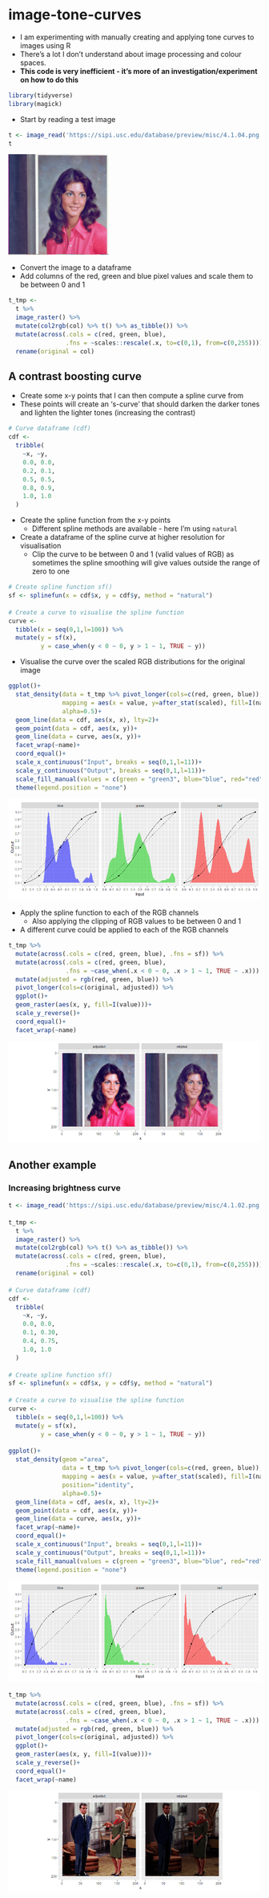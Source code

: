 
<!-- README.md is generated from README.Rmd. Please edit that file -->

# image-tone-curves

<!-- badges: start -->
<!-- badges: end -->

-   I am experimenting with manually creating and applying tone curves
    to images using R
-   There’s a lot I don’t understand about image processing and colour
    spaces.
-   **This code is very inefficient - it’s more of an
    investigation/experiment on how to do this**

``` r
library(tidyverse)
library(magick)
```

-   Start by reading a test image

``` r
t <- image_read('https://sipi.usc.edu/database/preview/misc/4.1.04.png')
t
```

<img src="README_files/figure-gfm/unnamed-chunk-3-1.png" width="200" />

-   Convert the image to a dataframe
-   Add columns of the red, green and blue pixel values and scale them
    to be between 0 and 1

``` r
t_tmp <-
  t %>% 
  image_raster() %>% 
  mutate(col2rgb(col) %>% t() %>% as_tibble()) %>%
  mutate(across(.cols = c(red, green, blue), 
                .fns = ~scales::rescale(.x, to=c(0,1), from=c(0,255)))) %>% 
  rename(original = col)
```

## A contrast boosting curve

-   Create some x-y points that I can then compute a spline curve from
-   These points will create an ‘s-curve’ that should darken the darker
    tones and lighten the lighter tones (increasing the contrast)

``` r
# Curve dataframe (cdf)
cdf <- 
  tribble(
    ~x, ~y,
    0.0, 0.0,
    0.2, 0.1,
    0.5, 0.5,
    0.8, 0.9,
    1.0, 1.0
  )
```

-   Create the spline function from the x-y points
    -   Different spline methods are available - here I’m using
        `natural`
-   Create a dataframe of the spline curve at higher resolution for
    visualisation
    -   Clip the curve to be between 0 and 1 (valid values of RGB) as
        sometimes the spline smoothing will give values outside the
        range of zero to one

``` r
# Create spline function sf()
sf <- splinefun(x = cdf$x, y = cdf$y, method = "natural")

# Create a curve to visualise the spline function
curve <- 
  tibble(x = seq(0,1,l=100)) %>% 
  mutate(y = sf(x),
         y = case_when(y < 0 ~ 0, y > 1 ~ 1, TRUE ~ y))
```

-   Visualise the curve over the scaled RGB distributions for the
    original image

``` r
ggplot()+
  stat_density(data = t_tmp %>% pivot_longer(cols=c(red, green, blue)),
               mapping = aes(x = value, y=after_stat(scaled), fill=I(name)),
               alpha=0.5)+
  geom_line(data = cdf, aes(x, x), lty=2)+
  geom_point(data = cdf, aes(x, y))+
  geom_line(data = curve, aes(x, y))+
  facet_wrap(~name)+
  coord_equal()+
  scale_x_continuous("Input", breaks = seq(0,1,l=11))+
  scale_y_continuous("Output", breaks = seq(0,1,l=11))+
  scale_fill_manual(values = c(green = "green3", blue="blue", red="red"))+
  theme(legend.position = "none")
```

![](README_files/figure-gfm/unnamed-chunk-7-1.png)<!-- -->

-   Apply the spline function to each of the RGB channels
    -   Also applying the clipping of RGB values to be between 0 and 1
-   A different curve could be applied to each of the RGB channels

``` r
t_tmp %>%
  mutate(across(.cols = c(red, green, blue), .fns = sf)) %>%
  mutate(across(.cols = c(red, green, blue), 
                .fns = ~case_when(.x < 0 ~ 0, .x > 1 ~ 1, TRUE ~ .x))) %>%
  mutate(adjusted = rgb(red, green, blue)) %>%
  pivot_longer(cols=c(original, adjusted)) %>%
  ggplot()+
  geom_raster(aes(x, y, fill=I(value)))+
  scale_y_reverse()+
  coord_equal()+
  facet_wrap(~name)
```

![](README_files/figure-gfm/unnamed-chunk-8-1.png)<!-- -->

## Another example

### Increasing brightness curve

``` r
t <- image_read('https://sipi.usc.edu/database/preview/misc/4.1.02.png')

t_tmp <-
  t %>% 
  image_raster() %>% 
  mutate(col2rgb(col) %>% t() %>% as_tibble()) %>%
  mutate(across(.cols = c(red, green, blue), 
                .fns = ~scales::rescale(.x, to=c(0,1), from=c(0,255)))) %>% 
  rename(original = col)

# Curve dataframe (cdf)
cdf <- 
  tribble(
    ~x, ~y,
    0.0, 0.0,
    0.1, 0.30,
    0.4, 0.75,
    1.0, 1.0
  )

# Create spline function sf()
sf <- splinefun(x = cdf$x, y = cdf$y, method = "natural")

# Create a curve to visualise the spline function
curve <- 
  tibble(x = seq(0,1,l=100)) %>% 
  mutate(y = sf(x),
         y = case_when(y < 0 ~ 0, y > 1 ~ 1, TRUE ~ y))

ggplot()+
  stat_density(geom ="area",
               data = t_tmp %>% pivot_longer(cols=c(red, green, blue)),
               mapping = aes(x = value, y=after_stat(scaled), fill=I(name)),
               position="identity",
               alpha=0.5)+
  geom_line(data = cdf, aes(x, x), lty=2)+
  geom_point(data = cdf, aes(x, y))+
  geom_line(data = curve, aes(x, y))+
  facet_wrap(~name)+
  coord_equal()+
  scale_x_continuous("Input", breaks = seq(0,1,l=11))+
  scale_y_continuous("Output", breaks = seq(0,1,l=11))+
  scale_fill_manual(values = c(green = "green3", blue="blue", red="red"))+
  theme(legend.position = "none")
```

![](README_files/figure-gfm/unnamed-chunk-9-1.png)<!-- -->

``` r
t_tmp %>%
  mutate(across(.cols = c(red, green, blue), .fns = sf)) %>%
  mutate(across(.cols = c(red, green, blue), 
                .fns = ~case_when(.x < 0 ~ 0, .x > 1 ~ 1, TRUE ~ .x))) %>%
  mutate(adjusted = rgb(red, green, blue)) %>%
  pivot_longer(cols=c(original, adjusted)) %>%
  ggplot()+
  geom_raster(aes(x, y, fill=I(value)))+
  scale_y_reverse()+
  coord_equal()+
  facet_wrap(~name)
```

![](README_files/figure-gfm/unnamed-chunk-9-2.png)<!-- -->

